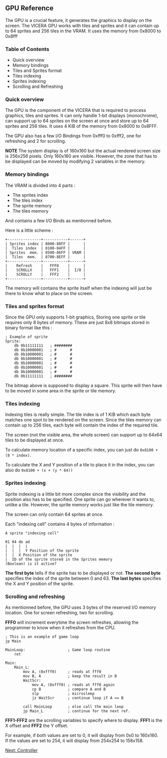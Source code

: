 ## GPU Reference

The GPU is a crucial feature, it generates the graphics to display on the
screen. The VICERA GPU works with tiles and sprites and it can contain up to
64 sprites and 256 tiles in the VRAM. It uses the memory from 0x8000 to 0x8fff

### Table of Contents

 - Quick overview
 - Memory bindings
 - Tiles and Sprites format
 - Tiles indexing
 - Sprites indexing
 - Scrolling and Refreshing

### Quick overview

The GPU is the component of the VICERA that is required to process graphics,
tiles and sprites. It can only handle 1-bit displays (monochrome), can support
up to 64 sprites on the screen at once and store up to 64 sprites and 256
tiles. It uses 4 KiB of the memory from 0x8000 to 0x8FFF.

The GPU also has a few I/O Bindings from 0xfff0 to 0xfff2, one for refreshing and 2 for scrolling.

**NOTE** The system display is of 160x160 but the actual rendered screen size
is 256x256 pixels. Only 160x160 are visible. However, the zone that has to be
displayed can be moved by modifying 2 variables in the memory.

### Memory bindings

The VRAM is divided into 4 parts :
 - The sprites index
 - The tiles index
 - The sprite memory
 - The tiles memory

And contains a few I/O Binds as mentionned before.

Here is a little scheme :

    +---------------+-----------+------+
    | Sprites index | 8000-80FF |      |
    |  Tiles index  | 8100-84FF |      |
    | Sprites  mem. | 8500-86FF | VRAM |
    |  Tiles  mem.  | 8700-8EFF |      |
    +---------------+-----------+------+
    |    Refresh    |   FFF0    |      |
    |    SCROLLX    |   FFF1    |  I/O |
    |    SCROLLY    |   FFF2    |      |
    +---------------+-----------+------+

The memory will contains the sprite itself when the indexing
will just be there to know what to place on the screen.

### Tiles and sprites format

Since the GPU only supports 1-bit graphics, Storing one sprite or tile requires
only 8 bytes of memory. These are just 8x8 bitmaps stored in binary format like
this :

    ; Example of sprite
    Sprite:
        db 0b11111111   ; ########
        db 0b10000001   ; #      #
        db 0b10000001   ; #      #
        db 0b10000001   ; #      #
        db 0b10000001   ; #      #
        db 0b10000001   ; #      #
        db 0b10000001   ; #      #
        db 0b11111111   ; ########

The bitmap above is supposed to display a square. This sprite will then have to
be moved in some area in the sprite or tile memory.

### Tiles indexing

Indexing tiles is really simple. The tile index is of 1 KiB which each byte 
matches one spot to be rendered on the screen. Since the tiles memory can contain up to 256 tiles, each byte will contain the index of the required tile.

The screen (not the visible area, the whole screen) can support up to 64x64
tiles to be displayed at once.

To calculate memory location of a specific index, you can just do
`0x8100 + (8 * index)`.

To calculate the X and Y position of a tile to place it in the index, you can
also do `0x8100 + (x + (y * 64))`

### Sprites indexing

Sprite indexing is a little bit more complex since the visibility and the
position also has to be specified. One sprite can go wherever it wants to,
unlike a tile. However, the sprite memory works just like the tile memory.

The screen can only contain 64 sprites at once.

Each "indexing cell" contains 4 bytes of information :

    A sprite "indexing cell"

    01 04 de ad
    |  |  |  |
    |  |  |  Y Position of the sprite
    |  |  X Position of the sprite
    |  ID of the sprite stored in the Sprites memory
    (Boolean) is it active?

**The first byte** tells if the sprite has to be displayed or not.
**The second byte** specifies the index of the sprite between 0 and 63.
**The last bytes** specifies the X and Y position of the sprite.

### Scrolling and refreshing

As mentionned before, the GPU uses 3 bytes of the reserved I/O
memory location. One for screen refreshing, two for scrolling.

**FFF0** will increment everytime the screen refreshes, allowing
the programmer to know when it refreshes from the CPU.

    ; This is an example of game loop
    jp Main
    
    MainLoop:                   ; Game loop routine
        ret
    
    Main:
        Main_L:
            mov A, (0xfff0)     ; reads at fff0
            mov B, A            ; keep the result in B
            WaitScr:
                mov A, (0xfff0) ; reads at fff0 again
                cp B            ; compare A and B
                slp             ; microsleep
                jz WaitScr      ; continue loop if A == B
            
            call MainLoop       ; else call the main loop
            jp Main_L           ; continue for the next ref.

**FFF1-FFF2** are the scrolling variables to specify where to display. **FFF1** is the X offset and **FFF2** the Y offset.

For example, if both values are set to 0, it will display from
0x0 to 160x160. If the values are set to 254, it will display
from 254x254 to 158x158.

[Next: Controller](controller.html)